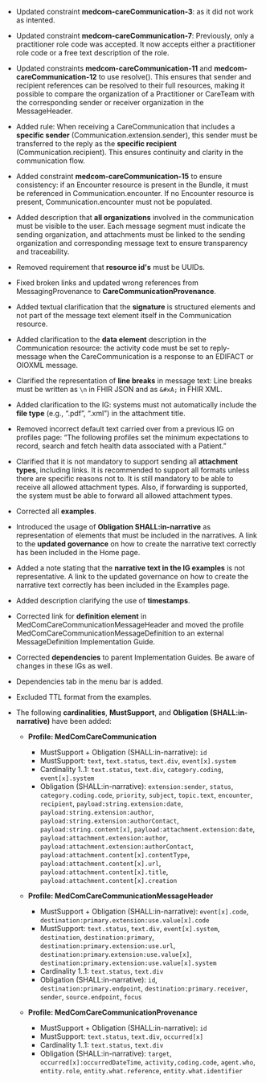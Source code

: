 - Updated constraint **medcom-careCommunication-3**: as it did not work as intented.

- Updated constraint **medcom-careCommunication-7**: Previously, only a practitioner role code was accepted. It now accepts either a practitioner role code or a free text description of the role.

- Updated constraints **medcom-careCommunication-11** and **medcom-careCommunication-12** to use resolve(). This ensures that sender and recipient references can be resolved to their full resources, making it possible to compare the organization of a Practitioner or CareTeam with the corresponding sender or receiver organization in the MessageHeader.

- Added rule: When receiving a CareCommunication that includes a **specific sender** (Communication.extension.sender), this sender must be transferred to the reply as the **specific recipient** (Communication.recipient). This ensures continuity and clarity in the communication flow.  

- Added constraint **medcom-careCommunication-15** to ensure consistency: if an Encounter resource is present in the Bundle, it must be referenced in Communication.encounter. If no Encounter resource is present, Communication.encounter must not be populated.

- Added description that **all organizations** involved in the communication must be visible to the user. Each message segment must indicate the sending organization, and attachments must be linked to the sending organization and corresponding message text to ensure transparency and traceability.

- Removed requirement that **resource id's** must be UUIDs.

- Fixed broken links and updated wrong references from MessagingProvenance to **CareCommunicationProvenance**.

- Added textual clarification that the **signature** is structured elements and not part of the message text element itself in the Communication resource.

- Added clarification to the **data element** description in the Communication resource: the activity code must be set to reply-message when the CareCommunication is a response to an EDIFACT or OIOXML message.

- Clarified the representation of **line breaks** in message text: Line breaks must be written as `\n` in FHIR JSON and as `&#xA;` in FHIR XML.

- Added clarification to the IG: systems must not automatically include the **file type** (e.g., “.pdf”, “.xml”) in the attachment title.

- Removed incorrect default text carried over from a previous IG on profiles page: “The following profiles set the minimum expectations to record, search and fetch health data associated with a Patient.”

- Clarified that it is not mandatory to support sending all **attachment types**, including links. It is recommended to support all formats unless there are specific reasons not to. It is still mandatory to be able to receive all allowed attachment types. Also, if forwarding is supported, the system must be able to forward all allowed attachment types.

- Corrected all **examples**.

- Introduced the usage of **Obligation SHALL:in-narrative** as representation of elements that must be included in the narratives. A link to the **updated governance** on how to create the narrative text correctly has been included in the Home page.

- Added a note stating that the **narrative text in the IG examples** is not representative. A link to the updated governance on how to create the narrative text correctly has been included in the Examples page.

- Added description clarifying the use of **timestamps**.

- Corrected link for **definition element** in MedComCareCommunicationMessageHeader and moved the profile MedComCareCommunicationMessageDefinition to an external MessageDefinition Implementation Guide.

- Corrected **dependencies** to parent Implementation Guides. Be aware of changes in these IGs as well.

- Dependencies tab in the menu bar is added.

- Excluded TTL format from the examples.

- The following **cardinalities**, **MustSupport**, and **Obligation (SHALL:in-narrative)** have been added:

  - **Profile: MedComCareCommunication**  
    - MustSupport + Obligation (SHALL:in-narrative): `id`  
    - MustSupport: `text`, `text.status`, `text.div`, `event[x].system`  
    - Cardinality 1..1: `text.status`, `text.div`, `category.coding`, `event[x].system`  
    - Obligation (SHALL:in-narrative): `extension:sender`, `status`, `category.coding.code`, `priority`, `subject`, `topic.text`, `encounter`, `recipient`, `payload:string.extension:date`, `payload:string.extension:author`, `payload:string.extension:authorContact`, `payload:string.content[x]`, `payload:attachment.extension:date`, `payload:attachment.extension:author`, `payload:attachment.extension:authorContact`, `payload:attachment.content[x].contentType`, `payload:attachment.content[x].url`, `payload:attachment.content[x].title`, `payload:attachment.content[x].creation`

  - **Profile: MedComCareCommunicationMessageHeader**  
    - MustSupport + Obligation (SHALL:in-narrative): `event[x].code`, `destination:primary.extension:use.value[x].code`  
    - MustSupport: `text.status`, `text.div`, `event[x].system`, `destination`, `destination:primary`, `destination:primary.extension:use.url`, `destination:primary`.`extension:use.value[x]`, `destination:primary.extension:use.value[x].system`  
    - Cardinality 1..1: `text.status`, `text.div`  
    - Obligation (SHALL:in-narrative): `id`, `destination:primary.endpoint`, `destination:primary.receiver`, `sender`, `source.endpoint`, `focus`

  - **Profile: MedComCareCommunicationProvenance**  
    - MustSupport + Obligation (SHALL:in-narrative): `id`  
    - MustSupport: `text.status`, `text.div`, `occurred[x]`  
    - Cardinality 1..1: `text.status`, `text.div`  
    - Obligation (SHALL:in-narrative): `target`, `occurred[x]:occurredDateTime`, `activity,coding.code`, `agent.who`, `entity.role`, `entity.what.reference`, `entity.what.identifier`  
